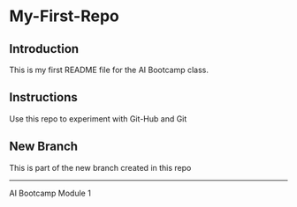 # My-First-Repo

## Introduction 

This is my first README file for the AI Bootcamp class.

## Instructions

Use this repo to experiment with Git-Hub and Git

## New Branch

This is part of the new branch created in this repo


---
AI Bootcamp Module 1
